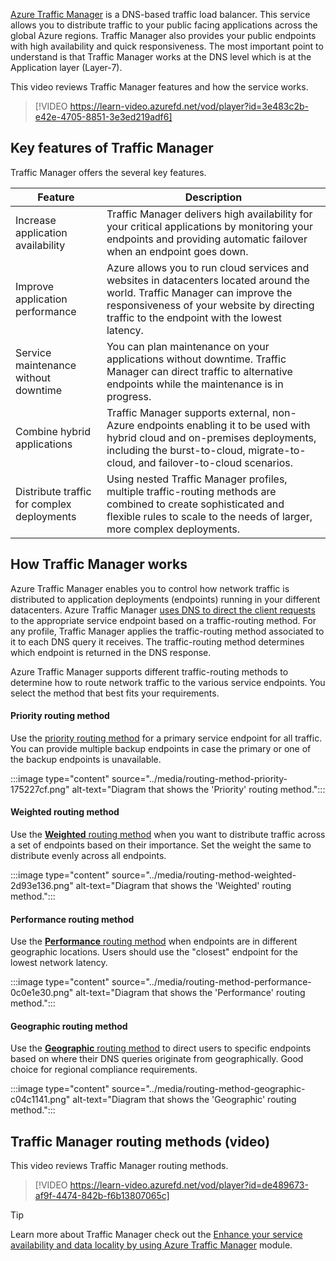 
[Azure Traffic Manager](/azure/traffic-manager/traffic-manager-overview) is a DNS-based traffic load balancer. This service allows you to distribute traffic to your public facing applications across the global Azure regions. Traffic Manager also provides your public endpoints with high availability and quick responsiveness. The most important point to understand is that Traffic Manager works at the DNS level which is at the Application layer (Layer-7).

This video reviews Traffic Manager features and how the service works. 

> [!VIDEO https://learn-video.azurefd.net/vod/player?id=3e483c2b-e42e-4705-8851-3e3ed219adf6]

## Key features of Traffic Manager

Traffic Manager offers the several key features.

| **Feature** | **Description** |
| --- | ---  |
| Increase application availability | Traffic Manager delivers high availability for your critical applications by monitoring your endpoints and providing automatic failover when an endpoint goes down. |
| Improve application performance | Azure allows you to run cloud services and websites in datacenters located around the world. Traffic Manager can improve the responsiveness of your website by directing traffic to the endpoint with the lowest latency. |
| Service maintenance without downtime |  You can plan maintenance on your applications without downtime. Traffic Manager can direct traffic to alternative endpoints while the maintenance is in progress. |
| Combine hybrid applications | Traffic Manager supports external, non-Azure endpoints enabling it to be used with hybrid cloud and on-premises deployments, including the burst-to-cloud, migrate-to-cloud, and failover-to-cloud scenarios. |
| Distribute traffic for complex deployments | Using nested Traffic Manager profiles, multiple traffic-routing methods are combined to create sophisticated and flexible rules to scale to the needs of larger, more complex deployments. |

## How Traffic Manager works

Azure Traffic Manager enables you to control how network traffic is distributed to application deployments (endpoints) running in your different datacenters. Azure Traffic Manager [uses DNS to direct the client requests](/azure/traffic-manager/traffic-manager-how-it-works#how-clients-connect-using-traffic-manager) to the appropriate service endpoint based on a traffic-routing method. For any profile, Traffic Manager applies the traffic-routing method associated to it to each DNS query it receives. The traffic-routing method determines which endpoint is returned in the DNS response.

Azure Traffic Manager supports different traffic-routing methods to determine how to route network traffic to the various service endpoints. You select the method that best fits your requirements. 

#### Priority routing method

Use the [priority routing method](/azure/traffic-manager/traffic-manager-routing-methods#priority-traffic-routing-method) for a primary service endpoint for all traffic. You can provide multiple backup endpoints in case the primary or one of the backup endpoints is unavailable.

:::image type="content" source="../media/routing-method-priority-175227cf.png" alt-text="Diagram that shows the 'Priority' routing method.":::


#### Weighted routing method

Use the [**Weighted** routing method](/azure/traffic-manager/traffic-manager-routing-methods?branch=main#weighted-traffic-routing-method) when you want to distribute traffic across a set of endpoints based on their importance. Set the weight the same to distribute evenly across all endpoints.

:::image type="content" source="../media/routing-method-weighted-2d93e136.png" alt-text="Diagram that shows the 'Weighted' routing method.":::

#### Performance routing method

Use the [**Performance** routing method](/azure/traffic-manager/traffic-manager-routing-methods#performance-traffic-routing-method) when endpoints are in different geographic locations. Users should use the "closest" endpoint for the lowest network latency.

:::image type="content" source="../media/routing-method-performance-0c0e1e30.png" alt-text="Diagram that shows the 'Performance' routing method.":::

#### Geographic routing method

Use the [**Geographic** routing method](/azure/traffic-manager/traffic-manager-routing-methods#geographic-traffic-routing-method) to direct users to specific endpoints based on where their DNS queries originate from geographically. Good choice for regional compliance requirements. 

:::image type="content" source="../media/routing-method-geographic-c04c1141.png" alt-text="Diagram that shows the 'Geographic' routing method.":::

## Traffic Manager routing methods (video)

This video reviews Traffic Manager routing methods. 

> [!VIDEO https://learn-video.azurefd.net/vod/player?id=de489673-af9f-4474-842b-f6b13807065c]

> [!TIP]
> Learn more about Traffic Manager check out the [Enhance your service availability and data locality by using Azure Traffic Manager](/training/modules/distribute-load-with-traffic-manager/) module.